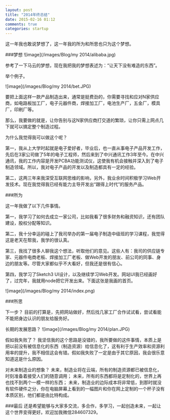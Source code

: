 ```yaml
---
layout: post
title: "2014年终总结"
date: 2015-02-16 01:12
comments: true
categories: startup
---
```


这一年我也敢说梦想了，这一年我的所为和所思也只为这个梦想。

###梦想
![image](/images/Blog/my 2014/alibaba.jpg)

参考了一下马云的梦想，现在我把我的梦想表述为：“让天下没有难造的东西”。

举个例子。

![image](/images/Blog/my 2014/bet.JPG)

要把上面这样一款产品制造出来，通常是挺费劲的，你需要寻找和应对N家供应商，如电路板加工厂，电子元器件商，焊接加工厂，电池生产厂，五金厂，模具厂，印刷厂等。

那么，我要做的就是，让你告别与这N家供应商打交道的繁琐，让你只需上网点几下就可以搞定整个制造过程。

为什么我觉得我可以做这个呢？

第一，我从上大学时起就是电子爱好者，毕业后，也一直从事电子产品开发工作，先后在3家公司做了5年的电子工程师，然后来到了中兴通讯工作3年至今。在中兴通讯，我的工作内容是开发PCBA功能测试仪，这使我有机会接触并深入到了电子制造领域。所以，我对电子产品的开发以及制造都具有一定的经验。

第二，这两三年来我深受互联网思维的影响，另外，我业余时间积极学习Web开发技术。现在我觉得我已经有能力主导开发出“跟得上时代”的服务产品。

###所为

这一年我做了以下几件事情。

第一，我学习了如何去成立一家公司，比如我看了很多财务和融资知识，还有团队建设，股权分配等知识。

第二，我十分幸运的碰上了我司举办的第一届电子制造中级班的学习课程，我觉得这是老天在帮我，我学的很认真。

第三，我找了很多人聊我这个想法，听取他们的意见。这些人有：我司的供应链专家、元器件电商老板、焊接加工厂老板、做Web开发的朋友、前公司的同事、身边的朋友等。尽管大家都似乎不大看好，但我还是很有信心。

第四，我学习了Sketch3 UI设计，以及继续学习Web开发。网站UI我已经画好了，过完年，我就用node把它开发出来。下面这张是我画的首页。

![image](/images/Blog/my 2014/index.png)

###所思

下一步？
目前的打算是，先把网站做好，然后找几家工厂合作试试看，尝试看能不能把身边认识的朋友给服务好。

长期的发展思路？
![image](/images/Blog/my 2014/plan.JPG)

假如我失败了？
我坚信我的这个思路是没错的，我所要做的这件事情，本质上是把以前没有被信息化的东西（制造资源）给信息化了，这有利于生产效率和资源利用率的提升，我不相信这会有错。假如我失败了一定是由于其它原因，我会很乐意知道这是什么原因。

对未来制造业的想象？
未来，制造业将在云端，所有的制造资源都已被信息化，时刻准备着接受人们的随意调用；
未来，所有的东西都将是定制化的，世界上再也找不到两个一模一样的东西；
未来，制造业的边际成本将非常低，到那时就没有软件硬件之分，你在电脑屏幕上看到的一幅图片和你在网上定制的一个杯子没有本质区别，他们都是由比特构成。

###最后
还是希望能够与大家多交流，多合作，多学习，一起创造未来，一起让这个世界变得更好。欢迎加我微信284607329。